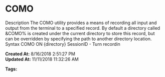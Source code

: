 # COMO

Description The COMO utility provides a means of recording all input and output from the terminal to a specified record. By default a directory called &amp;COMO% is created under the current directory to store this record, but can be overridden by specifying the path to another directory location. Syntax COMO ON {directory} SessionID - Turn recordin  

**Created At:** 8/16/2018 2:51:27 PM  
**Updated At:** 11/11/2018 11:32:26 AM  

**Tags:**
<badge text='record i/o' vertical='middle' />
